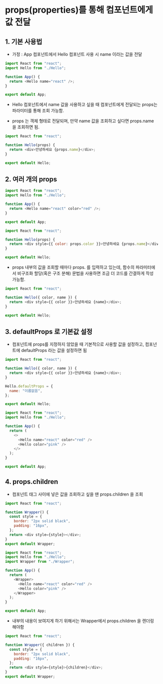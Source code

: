 # props(properties)를 통해 컴포넌트에게 값 전달

## 1. 기본 사용법

- 가정 : App 컴포넌트에서 Hello 컴포넌트 사용 시 name 이라는 값을 전달

```js
import React from "react";
import Hello from "./Hello";

function App() {
  return <Hello name="react" />;
}

export default App;
```

- Hello 컴포넌트에서 name 값을 사용하고 싶을 때 컴포넌트에게 전달되는 props는 파라미터를 통해 조회 가능함.

- props 는 객체 형태로 전달되며, 만약 name 값을 조회하고 싶다면 props.name 을 조회하면 됨.

```js
import React from "react";

function Hello(props) {
  return <div>안녕하세요 {props.name}</div>;
}

export default Hello;
```

## 2. 여러 개의 props

```js
import React from "react";
import Hello from "./Hello";

function App() {
  return <Hello name="react" color="red" />;
}

export default App;
```

```js
import React from "react";

function Hello(props) {
  return <div style={{ color: props.color }}>안녕하세요 {props.name}</div>;
}

export default Hello;
```

- props 내부의 값을 조회할 때마다 props. 를 입력하고 있는데, 함수의 파라미터에서 비구조화 할당(혹은 구조 분해) 문법을 사용하면 조금 더 코드를 간결하게 작성 가능함.

```js
import React from "react";

function Hello({ color, name }) {
  return <div style={{ color }}>안녕하세요 {name}</div>;
}

export default Hello;
```

## 3. defaultProps 로 기본값 설정

- 컴포넌트에 props를 지정하지 않았을 때 기본적으로 사용할 값을 설정하고, 컴포넌트에 defaultProps 라는 값을 설정하면 됨

```js
import React from "react";

function Hello({ color, name }) {
  return <div style={{ color }}>안녕하세요 {name}</div>;
}

Hello.defaultProps = {
  name: "이름없음",
};

export default Hello;
```

```js
import React from "react";
import Hello from "./Hello";

function App() {
  return (
    <>
      <Hello name="react" color="red" />
      <Hello color="pink" />
    </>
  );
}

export default App;
```

## 4. props.children

- 컴포넌트 태그 사이에 넣은 값을 조회하고 싶을 땐 props.children 을 조회

```js
import React from "react";

function Wrapper() {
  const style = {
    border: "2px solid black",
    padding: "16px",
  };
  return <div style={style}></div>;
}
export default Wrapper;
```

```js
import React from "react";
import Hello from "./Hello";
import Wrapper from "./Wrapper";

function App() {
  return (
    <Wrapper>
      <Hello name="react" color="red" />
      <Hello color="pink" />
    </Wrapper>
  );
}

export default App;
```

- 내부의 내용이 보여지게 하기 위해서는 Wrapper에서 props.children 을 렌더링 해야함

```js
import React from "react";

function Wrapper({ children }) {
  const style = {
    border: "2px solid black",
    padding: "16px",
  };
  return <div style={style}>{children}</div>;
}
export default Wrapper;
```
